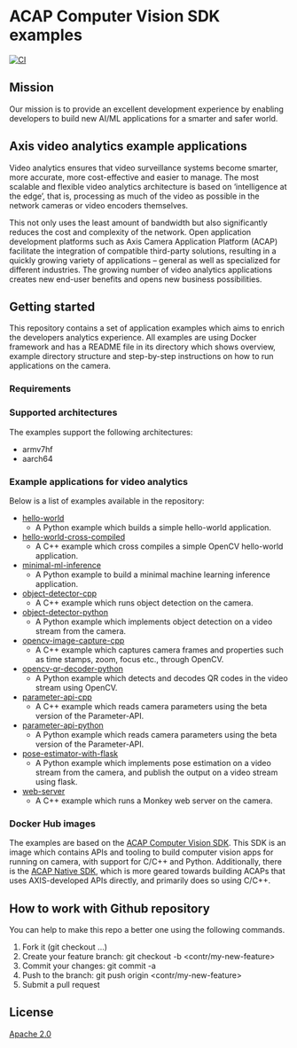 # ACAP Computer Vision SDK examples

[![CI](https://github.com/AxisCommunications/acap-computer-vision-sdk-examples/actions/workflows/ci.yml/badge.svg)](https://github.com/AxisCommunications/acap-computer-vision-sdk-examples/actions/workflows/ci.yml)

## Mission

Our mission is to provide an excellent development experience by enabling developers
to build new AI/ML applications for a smarter and safer world.

## Axis video analytics example applications

Video analytics ensures that video surveillance systems become smarter,
more accurate, more cost-effective and easier to manage. The most scalable
and flexible video analytics architecture is based on ‘intelligence at the
edge’, that is, processing as much of the video as possible in the network
cameras or video encoders themselves.

This not only uses the least amount of bandwidth but also significantly reduces
the cost and complexity of the network. Open application development platforms
such as Axis Camera Application Platform (ACAP) facilitate the integration of
compatible third-party solutions, resulting in a quickly growing variety of
applications – general as well as specialized for different industries. The
growing number of video analytics applications creates new end-user benefits
and opens new business possibilities.

## Getting started

This repository contains a set of application examples which aims to enrich the
developers analytics experience. All examples are using Docker framework and has a
README file in its directory which shows overview, example directory structure and
step-by-step instructions on how to run applications on the camera.

### Requirements

### Supported architectures

The examples support the following architectures:

* armv7hf
* aarch64

### Example applications for video analytics

Below is a list of examples available in the repository:

* [hello-world](./hello-world/)
  * A Python example which builds a simple hello-world application.
* [hello-world-cross-compiled](./hello-world-cross-compiled/)
  * A C++ example which cross compiles a simple OpenCV hello-world application.
* [minimal-ml-inference](./minimal-ml-inference/)
  * A Python example to build a minimal machine learning inference application.
* [object-detector-cpp](./object-detector-cpp/)
  * A C++ example which runs object detection on the camera.
* [object-detector-python](./object-detector-python/)
  * A Python example which implements object detection on a
    video stream from the camera.
* [opencv-image-capture-cpp](./opencv-image-capture-cpp/)
  * A C++ example which captures camera frames and properties such as time stamps, zoom, focus etc., through OpenCV.
* [opencv-qr-decoder-python](./opencv-qr-decoder-python/)
  * A Python example which detects and decodes QR codes in the video stream using OpenCV.
* [parameter-api-cpp](./parameter-api-cpp/)
  * A C++ example which reads camera parameters using the beta version of the Parameter-API.
* [parameter-api-python](./parameter-api-python/)
  * A Python example which reads camera parameters using the beta version of the Parameter-API.
* [pose-estimator-with-flask](./pose-estimator-with-flask/)
  * A Python example which implements pose estimation on a video stream from the camera, and publish the output on a video stream using flask.
* [web-server](./web-server/)
  * A C++ example which runs a Monkey web server on the camera.

### Docker Hub images

The examples are based on the [ACAP Computer Vision SDK](https://github.com/AxisCommunications/acap-computer-vision-sdk).
This SDK is an image which contains APIs and tooling to build computer vision apps for running on camera, with support for C/C++ and Python.
Additionally, there is the [ACAP Native SDK](https://github.com/AxisCommunications/acap-native-sdk), which is more geared towards building ACAPs that uses AXIS-developed APIs directly, and primarily does so using C/C++.

## How to work with Github repository

You can help to make this repo a better one using the following commands.

1. Fork it (git checkout ...)
2. Create your feature branch: git checkout -b <contr/my-new-feature>
3. Commit your changes: git commit -a
4. Push to the branch: git push origin <contr/my-new-feature>
5. Submit a pull request

## License

[Apache 2.0](LICENSE)
